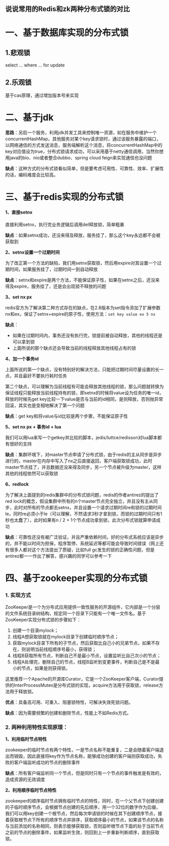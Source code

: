 ## 说说常用的Redis和zk两种分布式锁的对比

# 一、基于数据库实现的分布式锁

## 1.悲观锁

select ... where ... for update

## 2.乐观锁

基于cas原理，通过增加版本号来实现

# 二、基于jdk

**思路**：另启一个服务，利用jdk并发工具来控制唯一资源，如在服务中维护一个concurrentHashMap，其他服务对某个key请求锁时，通过该服务暴露的端口，以网络通信的方式发送消息，服务端解析这个消息，将concurrentHashMap中的key对应值设为true，分布式锁请求成功，可以采用基于netty通信调用，当然你想用java的bio、nio或者整合dubbo、spring cloud feign来实现通信也没问题

**缺点**：这种方式的分布式锁看似简单，但是要考虑可用性、可靠性、效率、扩展性的话，编码难度会比较高。

# 三、基于redis实现的分布式锁

#### **1、直接setnx**

直接利用setnx，执行完业务逻辑后调用del释放锁，简单粗暴

**缺点**：如果setnx成功，还没来得及释放，服务挂了，那么这个key永远都不会被获取到

**2、setnx设置一个过期时间**

为了改正第一个方法的缺陷，我们用setnx获取锁，然后用expire对其设置一个过期时间，如果服务挂了，过期时间一到自动释放

**缺点**：setnx和expire是两个方法，不能保证原子性，如果在setnx之后，还没来得及expire，服务挂了，还是会出现锁不释放的问题

**3、set nx px**

redis官方为了解决第二种方式存在的缺点，在2.8版本为set指令添加了扩展参数nx和ex，保证了setnx+expire的原子性，使用方法：`set key value ex 5 nx`

**缺点**：

- 如果在过期时间内，事务还没有执行完，锁提前被自动释放，其他的线程还是可以拿到锁
- 上面所说的那个缺点还会导致当前的线程释放其他线程占有的锁

**4、加一个事务id**

上面所说的第一个缺点，没有特别好的解决方法，只能把过期时间尽量设置的长一点，并且最好不要执行耗时任务

第二个缺点，可以理解为当前线程有可能会释放其他线程的锁，那么问题就转换为保证线程只能释放当前线程持有的锁，即setnx的时候将value设为任务的唯一id，释放的时候先get key比较一下value是否与当前的id相同，是则释放，否则抛异常回滚，其实也是变相地解决了第一个问题

**缺点**：get key和将value与id比较是两个步骤，不能保证原子性

**5、set nx px + 事务id + lua**

我们可以用lua来写一个getkey并比较的脚本，jedis/luttce/redisson对lua脚本都有很好的支持

**缺点**：集群环境下，对master节点申请了分布式锁，由于redis的主从同步是异步进行的，master在内存中写入了nx之后直接返回，客户端获取锁成功，此时master节点挂了，并且数据还没来得及同步，另一个节点被升级为master，这样其他的线程依然可以获取锁

**6、redlock**

为了解决上面提到的redis集群中的分布式锁问题，redis的作者antirez的提出了red lock的概念，假设集群中所有的n个master节点完全独立，并且没有主从同步，此时对所有的节点都去setnx，并且设置一个请求过期时间re和锁的过期时间le，同时re必须小于le（可以理解，不然请求3秒才拿到锁，而锁的过期时间只有1秒也太蠢了），此时如果有n / 2 + 1个节点成功拿到锁，此次分布式锁就算申请成功

**缺点**：可靠性还没有被广泛验证，并且严重依赖时间，好的分布式系统应该是异步的，并不能以时间为担保，程序暂停、系统延迟等都可能会导致时间错误（网上还有很多人都对这个方法提出了质疑，比如full gc发生的锁的正确性问题，但是antirez都一一作出了解答，感兴趣的同学可以参考一下

# 四、基于zookeeper实现的分布式锁

### 1. 实现方式

ZooKeeper是一个为分布式应用提供一致性服务的开源组件，它内部是一个分层的文件系统目录树结构，规定同一个目录下只能有一个唯一文件名。基于ZooKeeper实现分布式锁的步骤如下：

1. 创建一个目录mylock；
2. 线程A想获取锁就在mylock目录下创建临时顺序节点；
3. 获取mylock目录下所有的子节点，然后获取比自己小的兄弟节点，如果不存在，则说明当前线程顺序号最小，获得锁；
4. 线程B获取所有节点，判断自己不是最小节点，设置监听比自己次小的节点；
5. 线程A处理完，删除自己的节点，线程B监听到变更事件，判断自己是不是最小的节点，如果是则获得锁。

这里推荐一个Apache的开源库Curator，它是一个ZooKeeper客户端，Curator提供的InterProcessMutex是分布式锁的实现，acquire方法用于获取锁，release方法用于释放锁。

**优点**：具备高可用、可重入、阻塞锁特性，可解决失效死锁问题。

**缺点**：因为需要频繁的创建和删除节点，性能上不如Redis方式。

### 2. 两种利用特性实现原理：

**1、利用临时节点特性**

zookeeper的临时节点有两个特性，一是节点名称不能重复，二是会随着客户端退出而销毁，因此直接将key作为节点名称，能够成功创建的客户端则获取成功，失败的客户端监听成功的节点的删除事件

**缺点**：所有客户端监听同一个节点，但是同时只有一个节点的事件触发是有效的，造成资源的无效调度

**2、利用顺序临时节点特性**

zookeeper的顺序临时节点拥有临时节点的特性，同时，在一个父节点下创建创建的子临时顺序节点，会根据节点创建的先后顺序，用一个32位的数字作为后缀，我们可以用key创建一个根节点，然后每次申请锁的时候在其下创建顺序节点，接着获取根节点下所有的顺序节点并排序，获取顺序最小的节点，如果该节点的名称与当前添加的名称相同，则表示能够获取锁，否则监听根节点下面的处于当前节点之前的节点的删除事件，如果监听生效，则回到上一步重新判断顺序，直到获取锁。